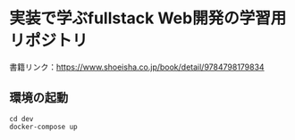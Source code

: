 # 実装で学ぶfullstack Web開発の学習用リポジトリ
書籍リンク：https://www.shoeisha.co.jp/book/detail/9784798179834
## 環境の起動
```
cd dev
docker-compose up
```
